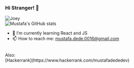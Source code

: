 ### Hi Stranger! 👋

![Joey](https://media3.giphy.com/media/l3V0A5D73FHx4ayyI/giphy.gif?cid=790b76116ea264a818ee039db28f613ffa819a73350d79bb&rid=giphy.gif&ct=g)
<br/>
![Mustafa's GitHub stats](https://github-readme-stats.vercel.app/api?username=mustafadede&show_icons=true&theme=gruvbox)
<br/>

- 🌱 I’m currently learning React and JS
- 📫 How to reach me: mustafa.dede.0016@gmail.com
 <br/>
 Also:
 <br/>
 [Hackerrank](https://www.hackerrank.com/mustafadededev)

<!--
**mustafadede/mustafadede** is a ✨ _special_ ✨ repository because its `README.md` (this file) appears on your GitHub profile.

Here are some ideas to get you started:

- 🔭 I’m currently working on ...
- 🌱 I’m currently learning ...
- 👯 I’m looking to collaborate on ...
- 🤔 I’m looking for help with ...
- 💬 Ask me about ...
- 📫 How to reach me: ...
- 😄 Pronouns: ...
- ⚡ Fun fact: ...
-->
